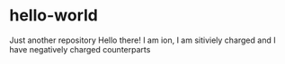 # hello-world
Just another repository
Hello there! I am ion, I am sitiviely charged and I have negatively charged counterparts 
